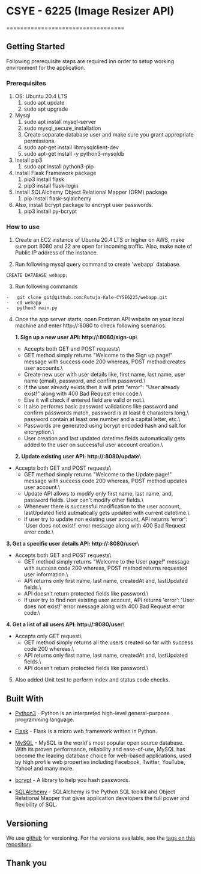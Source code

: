 # CSYE - 6225 (Image Resizer API)

==================================

## Getting Started

Following prerequisite steps are required inn order to setup working environment for the application.

### Prerequisites

1. OS: Ubuntu 20.4 LTS
   1. sudo apt update
   2. sudo apt upgrade
2. Mysql
   1. sudo apt install mysql-server
   2. sudo mysql_secure_installation
   3. Create separate database user and make sure you grant appropriate permissions.
   4. sudo apt-get install libmysqlclient-dev
   5. sudo apt-get install -y python3-mysqldb
3. Install pip3
   1. sudo apt install python3-pip
4. Install Flask Framework package
   1. pip3 install flask
   2. pip3 install flask-login
5. Install SQLAlchemy Object Relational Mapper (ORM) package
   1. pip install flask-sqlalchemy
6. Also, install bcrypt package to encrypt user passwords.
   1. pip3 install py-bcrypt

### How to use

1. Create an EC2 instance of Ubuntu 20.4 LTS or higher on AWS, make sure port 8080 and 22 are open for incoming traffic. Also, make note of Public IP address of the instance.

2. Run following mysql query command to create 'webapp' database.

```
CREATE DATABASE webapp;
```

3. Run following commands

```
-	git clone git@github.com:Rutuja-Kale-CYSE6225/webapp.git
-	cd webapp
-	python3 main.py
```

4. Once the app server starts, open Postman API website on your local machine and enter http://<EC2 instance public IP>:8080 to check following scenarios.

   **1. Sign up a new user API: http://<EC2 instance public IP>:8080/sign-up**\

   - Accepts both GET and POST requests\
   - GET method simply returns "Welcome to the Sign up page!" message with success code 200 whereas, POST method creates user accounts.\
   - Create new user with user details like, first name, last name, user name (email), password, and confirm password.\
   - If the user already exists then it will print "error": "User already exist!" along with 400 Bad Request error code.\
   - Else it will check if entered field are valid or not.\
   - It also performs basic password validations like password and confirm passwords match, password is at least 6 charasters long,\ password contain at least one number and a capital letter, etc.\
   - Passwords are generated using bcrypt encoded hash and salt for encryption.\
   - User creation and last updated datetime fields automatically gets added to the user on successful user account creation.\

   **2. Update existing user API: http://<EC2 instance public IP>:8080/update**\

- Accepts both GET and POST requests\
  - GET method simply returns "Welcome to the Update page!" message with success code 200 whereas, POST method updates user account.\
  - Update API allows to modify only first name, last name, and, password fields. User can't modify other fields.\
  - Whenever there is successful modification to the user account, lastUpdated field autmatically gets updated with current datetime.\
  - If user try to update non existing user account, API returns 'error': 'User does not exist!' error message along with 400 Bad Request error code.\

**3. Get a specific user details API: http://<EC2 instance public IP>:8080/user**\

- Accepts both GET and POST requests\
  - GET method simply returns "Welcome to the User page!" message with success code 200 whereas, POST method returns requested user information.\
  - API returns only first name, last name, createdAt and, lastUpdated fields.\
  - API doesn't return protected fields like password.\
  - If user try to find non existing user account, API returns 'error': 'User does not exist!' error message along with 400 Bad Request error code.\

**4. Get a list of all users API: http://<EC2 instance public IP>:8080/user**\

- Accepts only GET request\
  - GET method simply returns all the users created so far with success code 200 whereas.\
  - API returns only first name, last name, createdAt and, lastUpdated fields.\
  - API doesn't return protected fields like password.\

5. Also added Unit test to perform index and status code checks.

## Built With

- [Python3](https://www.python.org/) - Python is an interpreted high-level general-purpose programming language.

- [Flask](https://flask.palletsprojects.com/en/2.0.x/) - Flask is a micro web framework written in Python.

- [MySQL](https://www.mysql.com/) - MySQL is the world's most popular open source database. With its proven performance, reliability and ease-of-use, MySQL has become the leading database choice for web-based applications, used by high profile web properties including Facebook, Twitter, YouTube, Yahoo! and many more.

- [bcrypt](https://www.npmjs.com/package/bcrypt) - A library to help you hash passwords.

- [SQLAlchemy](https://www.sqlalchemy.org/) - SQLAlchemy is the Python SQL toolkit and Object Relational Mapper that gives application developers the full power and flexibility of SQL.

## Versioning

We use [github](https://github.com/) for versioning. For the versions available, see the [tags on this repository](https://github.com/Rutuja-Kale-CYSE6225/webapp).

## Thank you
